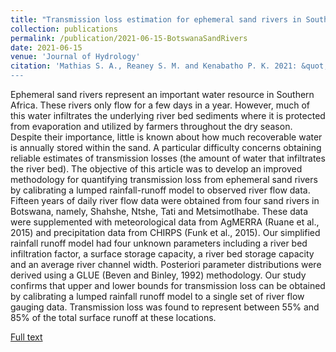 ```yaml
---
title: "Transmission loss estimation for ephemeral sand rivers in Southern Africa"
collection: publications
permalink: /publication/2021-06-15-BotswanaSandRivers
date: 2021-06-15
venue: 'Journal of Hydrology'
citation: 'Mathias S. A., Reaney S. M. and Kenabatho P. K. 2021: &quot;Transmission loss estimation for ephemeral sand rivers in Southern Africa.&quot; *Journal of Hydrology*, Volume 600, September 2021, 126487.
---
```

Ephemeral sand rivers represent an important water resource in Southern Africa. These rivers only flow for a few days in a year. However, much of this water infiltrates the underlying river bed sediments where it is protected from evaporation and utilized by farmers throughout the dry season. Despite their importance, little is known about how much recoverable water is annually stored within the sand. A particular difficulty concerns obtaining reliable estimates of transmission losses (the amount of water that infiltrates the river bed). The objective of this article was to develop an improved methodology for quantifying transmission loss from ephemeral sand rivers by calibrating a lumped rainfall-runoff model to observed river flow data. Fifteen years of daily river flow data were obtained from four sand rivers in Botswana, namely, Shahshe, Ntshe, Tati and Metsimotlhabe. These data were supplemented with meteorological data from AgMERRA (Ruane et al., 2015) and precipitation data from CHIRPS (Funk et al., 2015). Our simplified rainfall runoff model had four unknown parameters including a river bed infiltration factor, a surface storage capacity, a river bed storage capacity and an average river channel width. Posteriori parameter distributions were derived using a GLUE (Beven and Binley, 1992) methodology. Our study confirms that upper and lower bounds for transmission loss can be obtained by calibrating a lumped rainfall runoff model to a single set of river flow gauging data. Transmission loss was found to represent between 55% and 85% of the total surface runoff at these locations.

[Full text](https://www.sciencedirect.com/science/article/pii/S0022169421005345?dgcid=coauthor)
